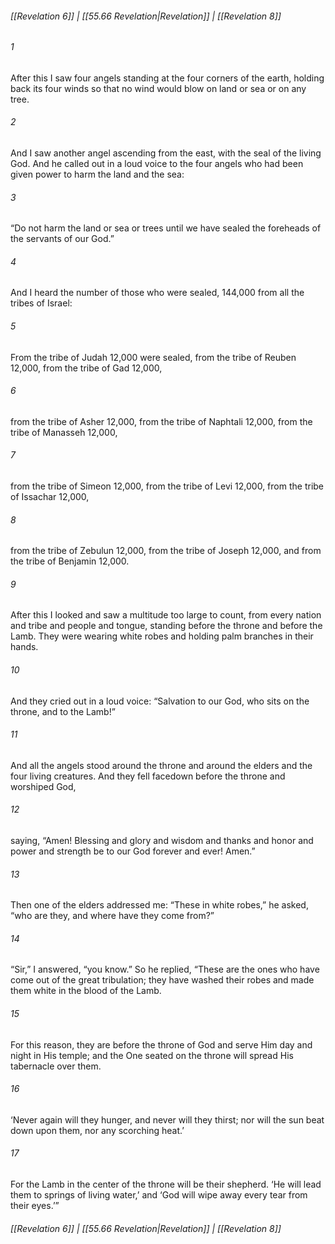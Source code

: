 
###### [[Revelation 6]] | [[55.66 Revelation|Revelation]] | [[Revelation 8]]

###### 1
After this I saw four angels standing at the four corners of the earth, holding back its four winds so that no wind would blow on land or sea or on any tree.
###### 2
And I saw another angel ascending from the east, with the seal of the living God. And he called out in a loud voice to the four angels who had been given power to harm the land and the sea:
###### 3
“Do not harm the land or sea or trees until we have sealed the foreheads of the servants of our God.”
###### 4
And I heard the number of those who were sealed, 144,000 from all the tribes of Israel:
###### 5
From the tribe of Judah 12,000 were sealed, from the tribe of Reuben 12,000, from the tribe of Gad 12,000,
###### 6
from the tribe of Asher 12,000, from the tribe of Naphtali 12,000, from the tribe of Manasseh 12,000,
###### 7
from the tribe of Simeon 12,000, from the tribe of Levi 12,000, from the tribe of Issachar 12,000,
###### 8
from the tribe of Zebulun 12,000, from the tribe of Joseph 12,000, and from the tribe of Benjamin 12,000.
###### 9
After this I looked and saw a multitude too large to count, from every nation and tribe and people and tongue, standing before the throne and before the Lamb. They were wearing white robes and holding palm branches in their hands.
###### 10
And they cried out in a loud voice: “Salvation to our God, who sits on the throne, and to the Lamb!”
###### 11
And all the angels stood around the throne and around the elders and the four living creatures. And they fell facedown before the throne and worshiped God,
###### 12
saying, “Amen! Blessing and glory and wisdom and thanks and honor and power and strength be to our God forever and ever! Amen.”
###### 13
Then one of the elders addressed me: “These in white robes,” he asked, “who are they, and where have they come from?”
###### 14
“Sir,” I answered, “you know.” So he replied, “These are the ones who have come out of the great tribulation; they have washed their robes and made them white in the blood of the Lamb.
###### 15
For this reason, they are before the throne of God and serve Him day and night in His temple; and the One seated on the throne will spread His tabernacle over them.
###### 16
‘Never again will they hunger, and never will they thirst; nor will the sun beat down upon them, nor any scorching heat.’
###### 17
For the Lamb in the center of the throne will be their shepherd. ‘He will lead them to springs of living water,’ and ‘God will wipe away every tear from their eyes.’”

###### [[Revelation 6]] | [[55.66 Revelation|Revelation]] | [[Revelation 8]]
